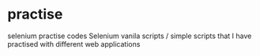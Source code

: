 # practise
selenium practise codes
Selenium vanila scripts / simple scripts that I have practised with different web applications
